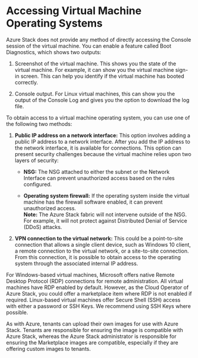 # Accessing Virtual Machine Operating Systems

Azure Stack does not provide any method of directly accessing the Console session of the virtual machine. You can enable a feature called Boot Diagnostics, which shows two outputs:

1. Screenshot of the virtual machine. This shows you the state of the virtual machine. For example, it can show you the virtual machine sign-in screen. This can help you identify if the virtual machine has booted correctly.

2. Console output. For Linux virtual machines, this can show you the output of the Console Log and gives you the option to download the log file.

To obtain access to a virtual machine operating system, you can use one of the following two methods:

1. **Public IP address on a network interface:** This option involves adding a public IP address to a network interface. After you add the IP address to the network interface, it is available for connections. This option can present security challenges because the virtual machine relies upon two layers of security:

    - **NSG:** The NSG attached to either the subnet or the Network Interface can prevent unauthorized access based on the rules configured.

    - **Operating system firewall:** If the operating system inside the virtual machine has the firewall software enabled, it can prevent unauthorized access.
\
**Note:** The Azure Stack fabric will not intervene outside of the NSG. For example, it will not protect against Distributed Denial of Service (DDoS) attacks.
&nbsp;

2. **VPN connection to the virtual network:** This could be a point-to-site connection that allows a single client device, such as Windows 10 client, a remote connection to the virtual network, or a site-to-site connection. From this connection, it is possible to obtain access to the operating system through the associated internal IP address.

For Windows-based virtual machines, Microsoft offers native Remote Desktop Protocol (RDP) connections for remote administration. All virtual machines have RDP enabled by default. However, as the Cloud Operator of Azure Stack, you could offer a marketplace item where RDP is not enabled if required. Linux-based virtual machines offer Secure Shell (SSH) access with either a password or SSH Keys. We recommend using SSH Keys where possible.

As with Azure, tenants can upload their own images for use with Azure Stack. Tenants are responsible for ensuring the image is compatible with Azure Stack, whereas the Azure Stack administrator is responsible for ensuring the Marketplace images are compatible, especially if they are offering custom images to tenants.